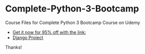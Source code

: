 # Complete-Python-3-Bootcamp
Course Files for Complete Python 3 Bootcamp Course on Udemy



* <a href="https://www.udemy.com/complete-python-bootcamp/?couponCode=COMPLETE_GITHUB">Get it now for 95% off with the link: </a>
* <a href="https://github.com/Amankhalsa/intro_python/tree/main/mywebsite"> Django Project </a>


Thanks!
